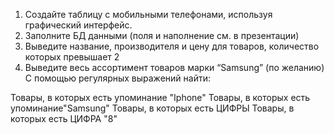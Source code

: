 1. Создайте таблицу с мобильными телефонами, используя графический интерфейс. 
2. Заполните БД данными (поля и наполнение см. в презентации)
3. Выведите название, производителя и цену для товаров, количество которых превышает 2
4. Выведите весь ассортимент товаров марки “Samsung”
(по желанию) С помощью регулярных выражений найти:

Товары, в которых есть упоминание "Iphone"
Товары, в которых есть упоминание"Samsung"
Товары, в которых есть ЦИФРЫ
Товары, в которых есть ЦИФРА "8"